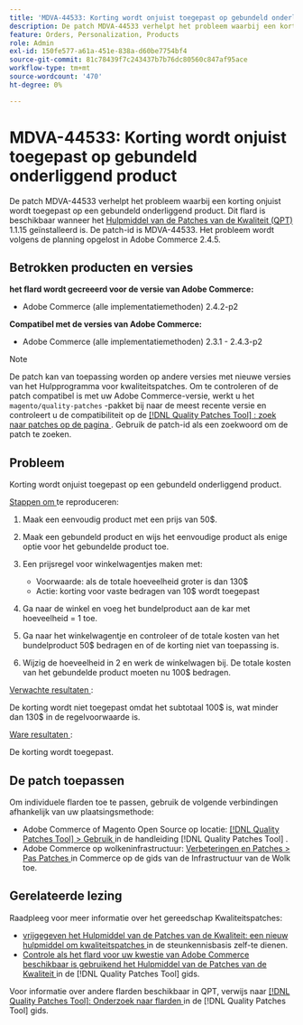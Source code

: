 ```yaml
---
title: 'MDVA-44533: Korting wordt onjuist toegepast op gebundeld onderliggend product'
description: De patch MDVA-44533 verhelpt het probleem waarbij een korting onjuist wordt toegepast op een gebundeld onderliggend product. Deze patch is beschikbaar wanneer [Quality Patches Tool (QPT)] (https://experienceleague.adobe.com/nl/docs/commerce-knowledge-base/kb/announcements/commerce-announcements/magento-quality-patches-released-new-tool-to-self-serve-quality-patches) 1.1.15 is geïnstalleerd. De patch-id is MDVA-44533. Het probleem wordt volgens de planning opgelost in Adobe Commerce 2.4.5.
feature: Orders, Personalization, Products
role: Admin
exl-id: 150fe577-a61a-451e-838a-d60be7754bf4
source-git-commit: 81c78439f7c243437b7b76dc80560c847af95ace
workflow-type: tm+mt
source-wordcount: '470'
ht-degree: 0%

---
```


# MDVA-44533: Korting wordt onjuist toegepast op gebundeld onderliggend product

De patch MDVA-44533 verhelpt het probleem waarbij een korting onjuist wordt toegepast op een gebundeld onderliggend product. Dit flard is beschikbaar wanneer het [ Hulpmiddel van de Patches van de Kwaliteit (QPT) ](https://experienceleague.adobe.com/nl/docs/commerce-knowledge-base/kb/announcements/commerce-announcements/magento-quality-patches-released-new-tool-to-self-serve-quality-patches) 1.1.15 geïnstalleerd is. De patch-id is MDVA-44533. Het probleem wordt volgens de planning opgelost in Adobe Commerce 2.4.5.

## Betrokken producten en versies

**het flard wordt gecreeerd voor de versie van Adobe Commerce:**

* Adobe Commerce (alle implementatiemethoden) 2.4.2-p2

**Compatibel met de versies van Adobe Commerce:**

* Adobe Commerce (alle implementatiemethoden) 2.3.1 - 2.4.3-p2

>[!NOTE]
>
>De patch kan van toepassing worden op andere versies met nieuwe versies van het Hulpprogramma voor kwaliteitspatches. Om te controleren of de patch compatibel is met uw Adobe Commerce-versie, werkt u het `magento/quality-patches` -pakket bij naar de meest recente versie en controleert u de compatibiliteit op de [[!DNL Quality Patches Tool] : zoek naar patches op de pagina ](https://experienceleague.adobe.com/nl/docs/commerce-knowledge-base/kb/announcements/commerce-announcements/magento-quality-patches-released-new-tool-to-self-serve-quality-patches) . Gebruik de patch-id als een zoekwoord om de patch te zoeken.

## Probleem

Korting wordt onjuist toegepast op een gebundeld onderliggend product.

<u> Stappen om </u> te reproduceren:

1. Maak een eenvoudig product met een prijs van 50$.
1. Maak een gebundeld product en wijs het eenvoudige product als enige optie voor het gebundelde product toe.
1. Een prijsregel voor winkelwagentjes maken met:

   * Voorwaarde: als de totale hoeveelheid groter is dan 130$
   * Actie: korting voor vaste bedragen van 10$ wordt toegepast

1. Ga naar de winkel en voeg het bundelproduct aan de kar met hoeveelheid = 1 toe.
1. Ga naar het winkelwagentje en controleer of de totale kosten van het bundelproduct 50$ bedragen en of de korting niet van toepassing is.
1. Wijzig de hoeveelheid in 2 en werk de winkelwagen bij. De totale kosten van het gebundelde product moeten nu 100$ bedragen.

<u> Verwachte resultaten </u>:

De korting wordt niet toegepast omdat het subtotaal 100\$ is, wat minder dan 130\$ in de regelvoorwaarde is.

<u> Ware resultaten </u>:

De korting wordt toegepast.

## De patch toepassen

Om individuele flarden toe te passen, gebruik de volgende verbindingen afhankelijk van uw plaatsingsmethode:

* Adobe Commerce of Magento Open Source op locatie: [[!DNL Quality Patches Tool]  > Gebruik ](/help/tools/quality-patches-tool/usage.md) in de handleiding [!DNL Quality Patches Tool] .
* Adobe Commerce op wolkeninfrastructuur: [ Verbeteringen en Patches > Pas Patches ](https://experienceleague.adobe.com/docs/commerce-cloud-service/user-guide/develop/upgrade/apply-patches.html?lang=nl-NL) in Commerce op de gids van de Infrastructuur van de Wolk toe.

## Gerelateerde lezing

Raadpleeg voor meer informatie over het gereedschap Kwaliteitspatches:

* [ vrijgegeven het Hulpmiddel van de Patches van de Kwaliteit: een nieuw hulpmiddel om kwaliteitspatches ](https://experienceleague.adobe.com/nl/docs/commerce-knowledge-base/kb/announcements/commerce-announcements/magento-quality-patches-released-new-tool-to-self-serve-quality-patches) in de steunkennisbasis zelf-te dienen.
* [ Controle als het flard voor uw kwestie van Adobe Commerce beschikbaar is gebruikend het Hulpmiddel van de Patches van de Kwaliteit ](/help/tools/quality-patches-tool/patches-available-in-qpt/check-patch-for-magento-issue-with-magento-quality-patches.md) in de [!DNL Quality Patches Tool] gids.

Voor informatie over andere flarden beschikbaar in QPT, verwijs naar [[!DNL Quality Patches Tool]: Onderzoek naar flarden ](https://experienceleague.adobe.com/tools/commerce-quality-patches/index.html?lang=nl-NL) in de [!DNL Quality Patches Tool] gids.
